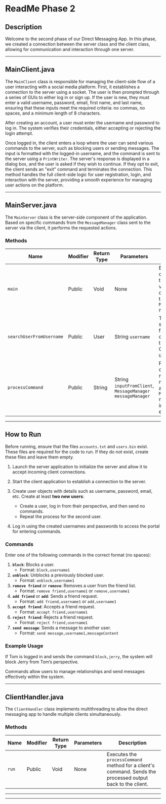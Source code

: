 # ReadMe Phase 2

## Description

Welcome to the second phase of our Direct Messaging App. In this phase, we created a connection between the server class and the client class, allowing for communication and interaction through one server.

---

## MainClient.java

The `MainClient` class is responsible for managing the client-side flow of a user interacting with a social media platform. First, it establishes a connection to the server using a socket. The user is then prompted through a series of GUIs to either log in or sign up. If the user is new, they must enter a valid username, password, email, first name, and last name, ensuring that these inputs meet the required criteria: no commas, no spaces, and a minimum length of 8 characters.

After creating an account, a user must enter the username and password to log in. The system verifies their credentials, either accepting or rejecting the login attempt.

Once logged in, the client enters a loop where the user can send various commands to the server, such as blocking users or sending messages. The input is formatted with the logged-in username, and the command is sent to the server using a `PrintWriter`. The server's response is displayed in a dialog box, and the user is asked if they wish to continue. If they opt to exit, the client sends an "exit" command and terminates the connection. This method handles the full client-side logic for user registration, login, and interaction with the server, providing a smooth experience for managing user actions on the platform.

---

## MainServer.java

The `MainServer` class is the server-side component of the application. Based on specific commands from the `MessageManager` class sent to the server via the client, it performs the requested actions.

### Methods

| **Name**                | **Modifier** | **Return Type** | **Parameters**                 | **Description**                                                                                                                                          |
|-------------------------|--------------|-----------------|--------------------------------|----------------------------------------------------------------------------------------------------------------------------------------------------------|
| `main`                 | Public       | Void            | None                           | Establishes a connection between the server and client via the port. Reads the command, and runs the corresponding `MessageManager` method.                |
| `searchUserFromUsername` | Public       | User            | String `username`             | Takes a username, searches the binary file storing all user objects, and returns the user if found. Otherwise, throws a `UserNotFoundException`.          |
| `processCommand`        | Public       | String          | String `inputFromClient`, `MessageManager messageManager` | Processes user commands related to messaging and user management. Invokes appropriate `MessageManager` methods and handles invalid inputs or exceptions. |

---

## How to Run

Before running, ensure that the files `accounts.txt` and `users.bin` exist. These files are required for the code to run. If they do not exist, create these files and leave them empty.

1. Launch the server application to initialize the server and allow it to accept incoming client connections.
2. Start the client application to establish a connection to the server.
3. Create user objects with details such as username, password, email, etc. Create at least **two new users**:
   - Create a user, log in from their perspective, and then send no commands.
   - Repeat the process for the second user.

4. Log in using the created usernames and passwords to access the portal for entering commands.

### Commands

Enter one of the following commands in the correct format (no spaces):

1. **`block`**: Blocks a user.
   - Format: `block,username1`
2. **`unblock`**: Unblocks a previously blocked user.
   - Format: `unblock,username1`
3. **`remove friend`** or **`remove`**: Removes a user from the friend list.
   - Format: `remove friend,username1` or `remove,username1`
4. **`add friend`** or **`add`**: Sends a friend request.
   - Format: `add friend,username1` or `add,username1`
5. **`accept friend`**: Accepts a friend request.
   - Format: `accept friend,username1`
6. **`reject friend`**: Rejects a friend request.
   - Format: `reject friend,username1`
7. **`send message`**: Sends a message to another user.
   - Format: `send message,username1,messageContent`

### Example Usage

If Tom is logged in and sends the command `block,jerry`, the system will block Jerry from Tom’s perspective.

Commands allow users to manage relationships and send messages effectively within the system.

---

## ClientHandler.java

The `ClientHandler` class implements multithreading to allow the direct messaging app to handle multiple clients simultaneously.

### Methods

| **Name** | **Modifier** | **Return Type** | **Parameters** | **Description**                                                                                           |
|----------|--------------|-----------------|----------------|-----------------------------------------------------------------------------------------------------------|
| `run`    | Public       | Void            | None           | Executes the `processCommand` method for a client's command. Sends the processed output back to the client. |


---

---

